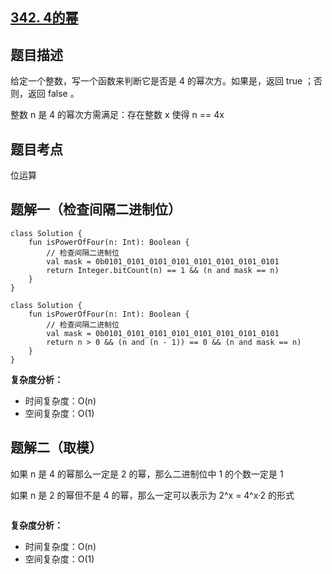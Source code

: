 ## [342. 4的幂](https://leetcode.cn/problems/power-of-four/description/)

## 题目描述

给定一个整数，写一个函数来判断它是否是 4 的幂次方。如果是，返回 true ；否则，返回 false 。

整数 n 是 4 的幂次方需满足：存在整数 x 使得 n == 4x

## 题目考点

位运算

## 题解一（检查间隔二进制位）
 
```
class Solution {
    fun isPowerOfFour(n: Int): Boolean {
        // 检查间隔二进制位
        val mask = 0b0101_0101_0101_0101_0101_0101_0101_0101
        return Integer.bitCount(n) == 1 && (n and mask == n)
    }
}
```

```
class Solution {
    fun isPowerOfFour(n: Int): Boolean {
        // 检查间隔二进制位
        val mask = 0b0101_0101_0101_0101_0101_0101_0101_0101
        return n > 0 && (n and (n - 1)) == 0 && (n and mask == n)
    }
}
```

**复杂度分析：**

- 时间复杂度：O(n)
- 空间复杂度：O(1) 

## 题解二（取模）

如果 n 是 4 的幂那么一定是 2 的幂，那么二进制位中 1 的个数一定是 1

如果 n 是 2 的幂但不是 4 的幂，那么一定可以表示为 2^x = 4^x·2 的形式

```
```

**复杂度分析：**

- 时间复杂度：O(n)
- 空间复杂度：O(1) 
